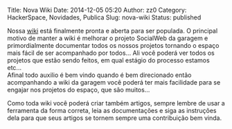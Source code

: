 Title: Nova Wiki
Date: 2014-12-05 05:20
Author: zz0
Category: HackerSpace, Novidades, Publica
Slug: nova-wiki
Status: published

Nossa [wiki](http://garagemhacker.org/wiki "wiki") está finalmente
pronta e aberta para ser populada. O principal motivo de manter a wiki é
melhorar o projeto SocialWeb da garagem e primordialmente documentar
todos os nossos projetos tornando o espaço mais fácil de ser acompanhado
por todos... Ali você poderá ver todos os projetos que estão sendo
feitos, em qual estágio do processo estamos etc...  
Afinal todo auxilio é bem vindo quando é bem direcionado então
acompanhando a wiki da garagem você poderá ter mais facilidade para se
engajar nos projetos do espaço, que são muitos...

Como toda wiki você poderá criar também artigos, sempre lembre de usar a
ferramenta da forma correta, leia as documentações e siga as instruções
dela para que seus artigos se tornem sempre uma contribuição bem vinda.
